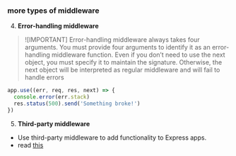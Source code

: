 ### more types of middleware

4. **Error-handling middleware**
> ![IMPORTANT]
> Error-handling middleware always takes four arguments. You must provide four arguments to identify it as an error-handling middleware function. Even if you don’t need to use the next object, you must specify it to maintain the signature. Otherwise, the next object will be interpreted as regular middleware and will fail to handle errors
```js
app.use((err, req, res, next) => {
  console.error(err.stack)
  res.status(500).send('Something broke!')
})
```
5. **Third-party middleware**
- Use third-party middleware to add functionality to Express apps.
- read [this](https://expressjs.com/en/resources/middleware.html)